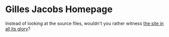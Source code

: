 # Gilles Jacobs Homepage

Instead of looking at the source files, wouldn't you rather witness [the site in all its glory](https://jacobsgill.es)?
